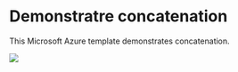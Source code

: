 # Demonstratre concatenation

This Microsoft Azure template demonstrates concatenation.

<a href="https://portal.azure.com/#create/Microsoft.Template/uri/https%3A%2F%2Fraw.githubusercontent.com%2Fanhowe%2Fscratch%2Fmaster%2Fbool%2Fazuredeploy.json" target="_blank">
    <img src="http://azuredeploy.net/deploybutton.png"/>
</a>
